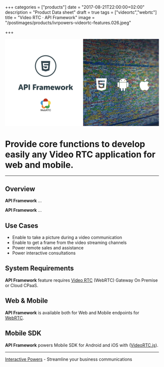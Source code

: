 +++
categories = ["products"]
date = "2017-08-21T22:00:00+02:00"
description = "Product Data sheet"
draft = true
tags = ["videortc","webrtc"]
title = "Video RTC · API Framework"
image = "/postimages/products/ivrpowers-videortc-features.026.jpeg"

+++

![VideoRTC API Framework](/postimages/products/ivrpowers-videortc-features.027.jpeg)

#	Provide core functions to develop easily any Video RTC application for web and mobile.
---

## Overview

**API Framework** ...

**API Framework** ...

## Use Cases

* Enable to take a picture during a video communication
* Enable to get a frame from the video streaming channels
* Power remote sales and assistance
* Power interactive consultations
	
## System Requirements

**API Framework** feature requires [Video RTC](http://blog.ivrpowers.com/post/products/video-rtc/) (WebRTC) Gateway On Premise or Cloud CPaaS.

## Web & Mobile

**API Framework** is available both for Web and Mobile endpoints for [WebRTC](http://blog.ivrpowers.com/post/technologies/what-is-webrtc/).

## Mobile SDK

**API Framework** powers Mobile SDK for Android and iOS with ([VideoRTC.js](http://blog.ivrpowers.com/post/development/introducing-videortcjs-developers/)).

---
[Interactive Powers](http://www.ivrpowers.com/) - Streamline your business communications


